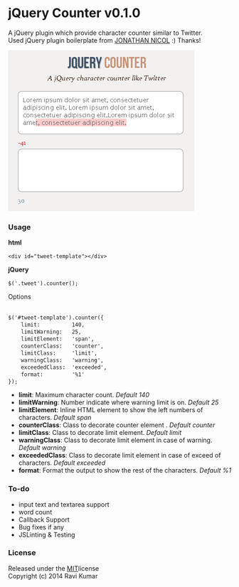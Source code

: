 # jQuery Counter v0.1.0 #

A jQuery plugin which provide character counter similar to Twitter.<br>
Used jQuery plugin boilerplate from [JONATHAN NICOL](http://jonathannicol.com/blog/2012/05/06/a-jquery-plugin-boilerplate/) :) Thanks!

![jQuery Counter](demo/screenshot.png)


### Usage

__html__    
    
    <div id="tweet-template"></div>

__jQuery__   
    
    $('.tweet').counter();

Options

~~~

$('#tweet-template').counter({
	limit: 			140,
	limitWarning: 	25,
	limitElement: 	'span',
	counterClass:   'counter',		
	limitClass: 	'limit',		
	warningClass: 	'warning',
	exceededClass: 	'exceeded',
	format: 		'%1'
});

~~~

 * __limit__: Maximum character count. _Default 140_
 * __limitWarning__: Number indicate where warning limit is on. _Default 25_
 * __limitElement__: Inline HTML element to show the left numbers of characters. _Default span_
 * __counterClass__: Class to decorate counter element . _Default counter_
 * __limitClass__: Class to decorate limit element. _Default limit_
 * __warningClass__: Class to decorate limit element in case of warning. _Default warning_
 * __exceededClass__: Class to decorate limit element in case of exceed of characters. _Default exceeded_
 * __format__: Format the output to show the rest of the characters. _Default %1_


### To-do ###

 * input text and textarea support
 * word count
 * Callback Support
 * Bug fixes if any
 * JSLinting & Testing


### License ###

Released under the [MIT](http://www.opensource.org/licenses/mit-license.php)license<br>
Copyright (c) 2014 Ravi Kumar